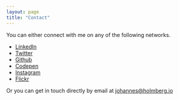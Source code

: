 ```yaml
---
layout: page
title: "Contact"
---
```


You can either connect with me on any of the following networks.

* [LinkedIn](https://www.linkedin.com/in/johannesholmberg)
* [Twitter](https://twitter.com/holmbergio)
* [Github](https://github.com/johannesholmberg)
* [Codepen](https://codepen.io/johannesholmberg)
* [Instagram](https://www.instagram.com/johannesholmberg/)
* [Flickr](https://www.flickr.com/photos/138261815@N06/)

Or you can get in touch directly by email at [johannes@holmberg.io](mailto:johannes@holmberg.io)
